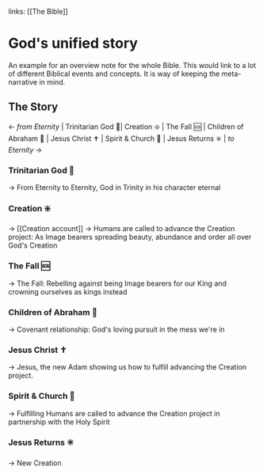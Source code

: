 links: [[The Bible]]
# God's unified story
An example for an overview note for the whole Bible. This would link to a lot of different Biblical events and concepts. It is way of keeping the meta-narrative in mind.

## The Story
← *from Eternity* | Trinitarian God 🔼| Creation ❇️ | The Fall 🆘 | Children of Abraham 🕎 | Jesus Christ ✝️ | Spirit & Church 🛐 | Jesus Returns ✳️ | *to Eternity* →

### Trinitarian God 🔼
→ From Eternity to Eternity, God in Trinity in his character eternal

### Creation ❇️
→ [[Creation account]]
→ Humans are called to advance the Creation project: As Image bearers spreading beauty, abundance and order all over God's Creation

### The Fall 🆘
→ The Fall: Rebelling against being Image bearers for our King and crowning ourselves as kings instead

### Children of Abraham 🕎
→ Covenant relationship: God's loving pursuit in the mess we're in

### Jesus Christ ✝️
→ Jesus, the new Adam showing us how to fulfill advancing the Creation project.

### Spirit & Church 🛐
→ Fulfilling Humans are called to advance the Creation project in partnership with the Holy Spirit

### Jesus Returns ✳️
→ New Creation
